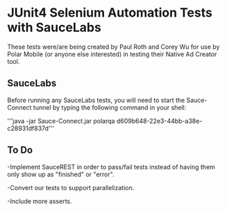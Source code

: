 JUnit4 Selenium Automation Tests with SauceLabs
===============================================

These tests were/are being created by Paul Roth and Corey Wu for use by Polar Mobile (or anyone else interested) in testing their Native Ad Creator tool.

SauceLabs
---------

Before running any SauceLabs tests, you will need to start the Sauce-Connect
tunnel by typing the following command in your shell:

'''java -jar Sauce-Connect.jar polarqa d609b648-22e3-44bb-a38e-c28931df837d'''

To Do
-----

-Implement SauceREST in order to pass/fail tests instead of having them only
show up as "finished" or "error".

-Convert our tests to support parallelization.

-Include more asserts.

